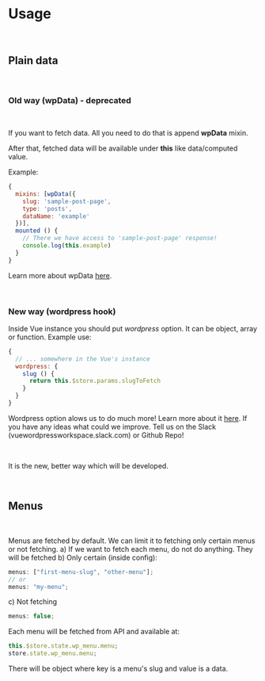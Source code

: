 # Usage

<br>

## Plain data

<br>

### Old way (wpData) - deprecated

<br>

If you want to fetch data. All you need to do that is append **wpData** mixin.

After that, fetched data will be available under **this** like data/computed value.

Example:

```js
{
  mixins: [wpData({
    slug: 'sample-post-page',
    type: 'posts',
    dataName: 'example'
  })],
  mounted () {
    // There we have access to 'sample-post-page' response!
    console.log(this.example)
  }
}
```

Learn more about wpData [here](/api/wpData/).

<br>

### New way (wordpress hook)

Inside Vue instance you should put *wordpress* option. It can be object, array or function.
Example use:
```js
{
  // ... somewhere in the Vue's instance
  wordpress: {
    slug () {
      return this.$store.params.slugToFetch
    }
  }
}
```

Wordpress option alows us to do much more! Learn more about it [here](/api/wordpress/).
If you have any ideas what could we improve. Tell us on the Slack (vuewordpressworkspace.slack.com) or Github Repo!

<br>

It is the new, better way which will be developed.

<br>

## Menus

<br>

Menus are fetched by default. We can limit it to fetching only certain menus or not fetching.
a) If we want to fetch each menu, do not do anything. They will be fetched
b) Only certain (inside config):

```js
menus: ["first-menu-slug", "other-menu"];
// or
menus: "my-menu";
```

c) Not fetching

```js
menus: false;
```

Each menu will be fetched from API and available at:

```js
this.$store.state.wp_menu.menu;
store.state.wp_menu.menu;
```

There will be object where key is a menu's slug and value is a data.


<br>
